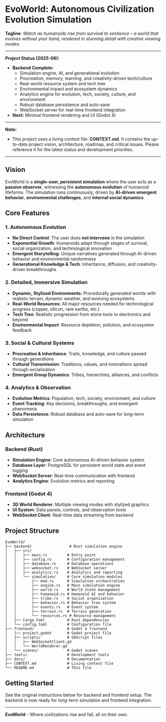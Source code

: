 # EvoWorld: Autonomous Civilization Evolution Simulation

**Tagline**: *Watch as humanoids rise from survival to sentience – a world that evolves without your hand, rendered in stunning detail with creative viewing modes.*

---

**Project Status (2025-06):**
- **Backend Complete:**
  - Simulation engine, AI, and generational evolution
  - Procreation, memory, learning, and creativity-driven tech/culture
  - Real-world resource system and tech tree
  - Environmental impact and ecosystem dynamics
  - Analytics engine for evolution, tech, society, culture, and environment
  - Robust database persistence and auto-save
  - WebSocket server for real-time frontend integration
- **Next:** Minimal frontend rendering and UI (Godot 4)

---

**Note:**
- This project uses a living context file: **CONTEXT.md**. It contains the up-to-date project vision, architecture, roadmap, and critical issues. Please reference it for the latest status and development priorities.

---

## Vision

EvoWorld is a **single-user, persistent simulation** where the user acts as a **passive observer**, witnessing the **autonomous evolution** of humanoid lifeforms. The simulation runs continuously, driven by **AI-driven emergent behavior**, **environmental challenges**, and **internal social dynamics**.

## Core Features

### 1. Autonomous Evolution
- **No Direct Control**: The user does **not intervene** in the simulation
- **Exponential Growth**: Humanoids adapt through stages of survival, social organization, and technological innovation
- **Emergent Storytelling**: Unique narratives generated through AI-driven behavior and environmental randomness
- **Generational Knowledge & Tech**: Inheritance, diffusion, and creativity-driven breakthroughs

### 2. Detailed, Immersive Simulation
- **Dynamic, Stylized Environments**: Procedurally generated worlds with realistic terrain, dynamic weather, and evolving ecosystems
- **Real-World Resources**: All major resources needed for technological progress (copper, silicon, rare earths, etc.)
- **Tech Tree**: Realistic progression from stone tools to electronics and beyond
- **Environmental Impact**: Resource depletion, pollution, and ecosystem feedback

### 3. Social & Cultural Systems
- **Procreation & Inheritance**: Traits, knowledge, and culture passed through generations
- **Cultural Transmission**: Traditions, values, and innovations spread through socialization
- **Emergent Group Dynamics**: Tribes, hierarchies, alliances, and conflicts

### 4. Analytics & Observation
- **Evolution Metrics**: Population, tech, society, environment, and culture
- **Event Tracking**: Key decisions, breakthroughs, and emergent phenomena
- **Data Persistence**: Robust database and auto-save for long-term simulation

## Architecture

### Backend (Rust)
- **Simulation Engine**: Core autonomous AI-driven behavior system
- **Database Layer**: PostgreSQL for persistent world state and event logging
- **WebSocket Server**: Real-time communication with frontend
- **Analytics Engine**: Evolution metrics and reporting

### Frontend (Godot 4)
- **3D World Renderer**: Multiple viewing modes with stylized graphics
- **UI System**: Data panels, controls, and observation tools
- **WebSocket Client**: Real-time data streaming from backend

## Project Structure

```
EvoWorld/
├── backend/                 # Rust simulation engine
│   ├── src/
│   │   ├── main.rs         # Entry point
│   │   ├── config.rs       # Configuration management
│   │   ├── database.rs     # Database operations
│   │   ├── websocket.rs    # WebSocket server
│   │   ├── analytics.rs    # Analytics and reporting
│   │   └── simulation/     # Core simulation modules
│   │       ├── mod.rs      # Simulation orchestration
│   │       ├── engine.rs   # Main simulation engine
│   │       ├── world.rs    # World state management
│   │       ├── humanoid.rs # Humanoid AI and behavior
│   │       ├── tribe.rs    # Social organization
│   │       ├── behavior.rs # Behavior tree system
│   │       ├── events.rs   # Event system
│   │       ├── terrain.rs  # Terrain generation
│   │       └── resources.rs # Resource management
│   ├── Cargo.toml          # Rust dependencies
│   └── config.toml         # Configuration file
├── frontend/               # Godot 4 frontend
│   ├── project.godot       # Godot project file
│   ├── scripts/            # GDScript files
│   │   ├── WebSocketClient.gd
│   │   └── WorldRenderer.gd
│   └── scenes/             # Godot scenes
├── tools/                  # Development tools
├── docs/                   # Documentation
├── CONTEXT.md              # Living context file
└── README.md               # This file
```

## Getting Started

See the original instructions below for backend and frontend setup. The backend is now ready for long-term simulation and frontend integration.

---

**EvoWorld** - Where civilizations rise and fall, all on their own.